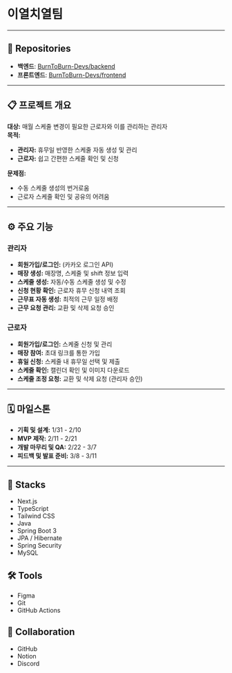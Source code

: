 # 이열치열팀

---

## 🔗 Repositories
- **백엔드**: [BurnToBurn-Devs/backend](https://github.com/BurnToBurn-Devs/backend)  
- **프론트엔드**: [BurnToBurn-Devs/frontend](https://github.com/BurnToBurn-Devs/frontend)  

---

## 📋 프로젝트 개요

**대상:** 매월 스케줄 변경이 필요한 근로자와 이를 관리하는 관리자  
**목적:**  
- **관리자:** 휴무일 반영한 스케줄 자동 생성 및 관리  
- **근로자:** 쉽고 간편한 스케줄 확인 및 신청

**문제점:**  
- 수동 스케줄 생성의 번거로움  
- 근로자 스케줄 확인 및 공유의 어려움

---

## ⚙ 주요 기능

### 관리자
- **회원가입/로그인:** (카카오 로그인 API)
- **매장 생성:** 매장명, 스케줄 및 shift 정보 입력
- **스케줄 생성:** 자동/수동 스케줄 생성 및 수정
- **신청 현황 확인:** 근로자 휴무 신청 내역 조회
- **근무표 자동 생성:** 최적의 근무 일정 배정
- **근무 요청 관리:** 교환 및 삭제 요청 승인

### 근로자
- **회원가입/로그인:** 스케줄 신청 및 관리
- **매장 참여:** 초대 링크를 통한 가입
- **휴일 신청:** 스케줄 내 휴무일 선택 및 제출
- **스케줄 확인:** 캘린더 확인 및 이미지 다운로드
- **스케줄 조정 요청:** 교환 및 삭제 요청 (관리자 승인)

---

## 🗓 마일스톤
- **기획 및 설계:** 1/31 - 2/10  
- **MVP 제작:** 2/11 - 2/21  
- **개발 마무리 및 QA:** 2/22 - 3/7  
- **피드백 및 발표 준비:** 3/8 - 3/11  

---

## 🚀 Stacks

- Next.js 
- TypeScript
- Tailwind CSS
- Java
- Spring Boot 3
- JPA / Hibernate
- Spring Security
- MySQL

## 🛠 Tools

- Figma
- Git
- GitHub Actions

## 👥 Collaboration

- GitHub
- Notion
- Discord
